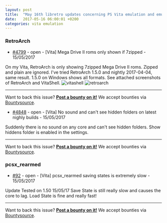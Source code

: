 ```yaml
---
layout: post
title:  "May 16th libretro updates concerning PS Vita emulation and emulators"
date:   2017-05-16 06:00:01 +0200
categories: vita emulation
---
```


### RetroArch
- [#4799](https://github.com/libretro/RetroArch/issues/4799) - open - [Vita] Mega Drive II roms only shown if 7zipped - 15/05/2017

On my Vita, RetroArch is only showing 7zipped Mega Drive II roms. Zipped and plain are ignored.
I've tried RetroArch 1.5.0 and nightly 2017-04-04, same result. 1.5.0 on Windows shows all formats.
See attached screenshots of RetroArch and VitaShell.
![vitashell](https://cloud.githubusercontent.com/assets/1146987/24678911/58a67884-1984-11e7-9ad4-668df4619f72.jpg)
![retroarch](https://cloud.githubusercontent.com/assets/1146987/24678910/58a63946-1984-11e7-961e-a655b5fdf9eb.jpg)



<bountysource-plugin>

---
Want to back this issue? **[Post a bounty on it!](https://www.bountysource.com/issues/43793525-vita-mega-drive-ii-roms-only-shown-if-7zipped?utm_campaign=plugin&utm_content=tracker%2F296058&utm_medium=issues&utm_source=github)** We accept bounties via [Bountysource](https://www.bountysource.com/?utm_campaign=plugin&utm_content=tracker%2F296058&utm_medium=issues&utm_source=github).
</bountysource-plugin>

- [#4848](https://github.com/libretro/RetroArch/issues/4848) - open - [Vita] No sound and can't see hidden folders on latest nighly builds - 15/05/2017

Suddenly there is no sound on any core and can't see hidden folders. Show hiddens folder is enabled in the settings.

<bountysource-plugin>

---
Want to back this issue? **[Post a bounty on it!](https://www.bountysource.com/issues/44534734-vita-no-sound-and-can-t-see-hidden-folders-on-latest-nighly-builds?utm_campaign=plugin&utm_content=tracker%2F296058&utm_medium=issues&utm_source=github)** We accept bounties via [Bountysource](https://www.bountysource.com/?utm_campaign=plugin&utm_content=tracker%2F296058&utm_medium=issues&utm_source=github).
</bountysource-plugin>

### pcsx_rearmed
- [#92](https://github.com/libretro/pcsx_rearmed/issues/92) - open - [Vita] pcsx_rearmed saving states is extremely slow - 15/05/2017

Update Tested on 1.50 15/05/17
Save State is still really slow and causes the core to lag.
Load State is fine and really fast!

<bountysource-plugin>

---
Want to back this issue? **[Post a bounty on it!](https://www.bountysource.com/issues/41164774-vita-pcsx_rearmed-saving-states-is-extremely-slow?utm_campaign=plugin&utm_content=tracker%2F441984&utm_medium=issues&utm_source=github)** We accept bounties via [Bountysource](https://www.bountysource.com/?utm_campaign=plugin&utm_content=tracker%2F441984&utm_medium=issues&utm_source=github).
</bountysource-plugin>

